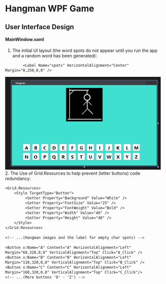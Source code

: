 # Hangman WPF Game
## User Interface Design 
#### MainWindow.xaml
1. The initial UI layout (the word spots do not appear until you run the app and a random word has been generated):
```xaml
        <Label Name="spots" HorizontalAlignment="Center" Margin="0,250,0,0" />
```
![Initial UI](https://github.com/Xingyixzhang/Coding-Projects/blob/master/Hangman/images/IniUI.png "Initial UI(without word line")
2. The Use of Grid.Resources to help prevent (letter buttons) code redundancy:
```xaml
<Grid.Resources>
    <Style TargetType="Button">
         <Setter Property="Background" Value="White" />
         <Setter Property="FontSize" Value="25" />
         <Setter Property="FontWeight" Value="Bold" />
         <Setter Property="Width" Value="40" />
         <Setter Property="Height" Value="40" />
    </Style>
</Grid.Resources>

<!-- ...(Hangman images and the label for empty char spots) -->

<Button x:Name="A" Content="A" HorizontalAlignment="Left" Margin="60,320,0,0" VerticalAlignment="Top" Click="A_Click" />
<Button x:Name="B" Content="B" HorizontalAlignment="Left" Margin="110,320,0,0" VerticalAlignment="Top" Click="B_Click" />
<Button x:Name="C" Content="C" HorizontalAlignment="Left" Margin="160,320,0,0" VerticalAlignment="Top" Click="C_Click"/>
<!-- ...(More buttons 'D' - 'Z') -->
```
## 
